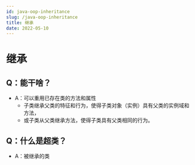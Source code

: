 ```yaml
---
id: java-oop-inheritance
slug: /java-oop-inheritance
title: 继承
date: 2022-05-10
---
```


# 继承

## Q：能干啥？

* A：可以重用已存在类的方法和属性
  * 子类继承父类的特征和行为，使得子类对象（实例）具有父类的实例域和方法，
  * 或子类从父类继承方法，使得子类具有父类相同的行为。

## Q：什么是超类？

* A：被继承的类


